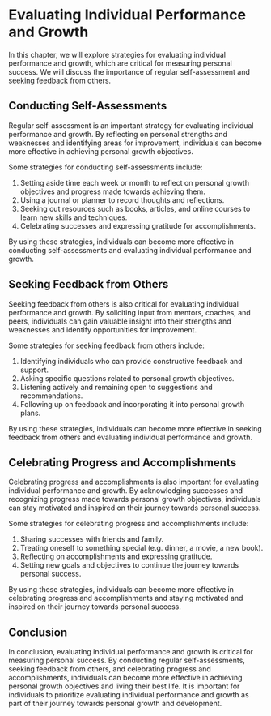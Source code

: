 Evaluating Individual Performance and Growth
==================================================================================================

In this chapter, we will explore strategies for evaluating individual performance and growth, which are critical for measuring personal success. We will discuss the importance of regular self-assessment and seeking feedback from others.

Conducting Self-Assessments
---------------------------

Regular self-assessment is an important strategy for evaluating individual performance and growth. By reflecting on personal strengths and weaknesses and identifying areas for improvement, individuals can become more effective in achieving personal growth objectives.

Some strategies for conducting self-assessments include:

1. Setting aside time each week or month to reflect on personal growth objectives and progress made towards achieving them.
2. Using a journal or planner to record thoughts and reflections.
3. Seeking out resources such as books, articles, and online courses to learn new skills and techniques.
4. Celebrating successes and expressing gratitude for accomplishments.

By using these strategies, individuals can become more effective in conducting self-assessments and evaluating individual performance and growth.

Seeking Feedback from Others
----------------------------

Seeking feedback from others is also critical for evaluating individual performance and growth. By soliciting input from mentors, coaches, and peers, individuals can gain valuable insight into their strengths and weaknesses and identify opportunities for improvement.

Some strategies for seeking feedback from others include:

1. Identifying individuals who can provide constructive feedback and support.
2. Asking specific questions related to personal growth objectives.
3. Listening actively and remaining open to suggestions and recommendations.
4. Following up on feedback and incorporating it into personal growth plans.

By using these strategies, individuals can become more effective in seeking feedback from others and evaluating individual performance and growth.

Celebrating Progress and Accomplishments
----------------------------------------

Celebrating progress and accomplishments is also important for evaluating individual performance and growth. By acknowledging successes and recognizing progress made towards personal growth objectives, individuals can stay motivated and inspired on their journey towards personal success.

Some strategies for celebrating progress and accomplishments include:

1. Sharing successes with friends and family.
2. Treating oneself to something special (e.g. dinner, a movie, a new book).
3. Reflecting on accomplishments and expressing gratitude.
4. Setting new goals and objectives to continue the journey towards personal success.

By using these strategies, individuals can become more effective in celebrating progress and accomplishments and staying motivated and inspired on their journey towards personal success.

Conclusion
----------

In conclusion, evaluating individual performance and growth is critical for measuring personal success. By conducting regular self-assessments, seeking feedback from others, and celebrating progress and accomplishments, individuals can become more effective in achieving personal growth objectives and living their best life. It is important for individuals to prioritize evaluating individual performance and growth as part of their journey towards personal growth and development.
